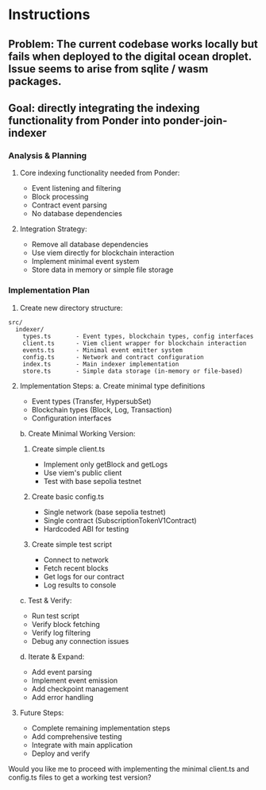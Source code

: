 # Instructions

## Problem: The current codebase works locally but fails when deployed to the digital ocean droplet. Issue seems to arise from sqlite / wasm packages.

## Goal: directly integrating the indexing functionality from Ponder into ponder-join-indexer

### Analysis & Planning

1. Core indexing functionality needed from Ponder:

   - Event listening and filtering
   - Block processing
   - Contract event parsing
   - No database dependencies

2. Integration Strategy:
   - Remove all database dependencies
   - Use viem directly for blockchain interaction
   - Implement minimal event system
   - Store data in memory or simple file storage

### Implementation Plan

1. Create new directory structure:

```
src/
  indexer/
    types.ts       - Event types, blockchain types, config interfaces
    client.ts      - Viem client wrapper for blockchain interaction
    events.ts      - Minimal event emitter system
    config.ts      - Network and contract configuration
    index.ts       - Main indexer implementation
    store.ts       - Simple data storage (in-memory or file-based)
```

2. Implementation Steps:
   a. Create minimal type definitions

   - Event types (Transfer, HypersubSet)
   - Blockchain types (Block, Log, Transaction)
   - Configuration interfaces

   b. Create Minimal Working Version:

   1. Create simple client.ts

      - Implement only getBlock and getLogs
      - Use viem's public client
      - Test with base sepolia testnet

   2. Create basic config.ts

      - Single network (base sepolia testnet)
      - Single contract (SubscriptionTokenV1Contract)
      - Hardcoded ABI for testing

   3. Create simple test script
      - Connect to network
      - Fetch recent blocks
      - Get logs for our contract
      - Log results to console

   c. Test & Verify:

   - Run test script
   - Verify block fetching
   - Verify log filtering
   - Debug any connection issues

   d. Iterate & Expand:

   - Add event parsing
   - Implement event emission
   - Add checkpoint management
   - Add error handling

3. Future Steps:
   - Complete remaining implementation steps
   - Add comprehensive testing
   - Integrate with main application
   - Deploy and verify

Would you like me to proceed with implementing the minimal client.ts and config.ts files to get a working test version?
